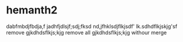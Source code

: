 # hemanth2
dabfmbdjfbdja,f
jadhfjdlsjf;sdj;fksd
nd,jfhklsdjflkjsdf'
lk.sdhdflkjskjg'sf
remove gjkdhdsflkjs;kjg
remove all
gjkdhdsflkjs;kjg
withour merge
